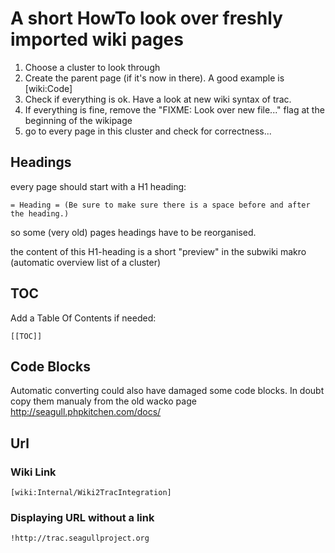 <!-- Name: Internal/Wiki2TracIntegration -->
<!-- Version: 24 -->
<!-- Last-Modified: 2006/12/31 00:31:52 -->
<!-- Author: demian -->
<!-- Status: In Progress -->

# A short HowTo look over freshly imported wiki pages

  1. Choose a cluster to look through
  1. Create the parent page (if it's now in there). A good example is [wiki:Code]
  1. Check if everything is ok. Have a look at new wiki syntax of trac.
  1. If everything is fine, remove the "FIXME: Look over new file..." flag at the beginning of the wikipage
  1. go to every page in this cluster and check for correctness...

## Headings

every page should start with a H1 heading:

	= Heading = (Be sure to make sure there is a space before and after the heading.)
so some (very old) pages headings have to be reorganised.

the content of this H1-heading is a short "preview" in the subwiki makro (automatic overview list of a cluster)

## TOC
Add a Table Of Contents if needed:


	[[TOC]]

## Code Blocks
Automatic converting could also have damaged some code blocks. In doubt copy them manualy from the old wacko page http://seagull.phpkitchen.com/docs/

## Url

### Wiki Link

	[wiki:Internal/Wiki2TracIntegration]

### Displaying URL without a link

	!http://trac.seagullproject.org
